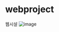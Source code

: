 # webproject
웹시설
![image](https://user-images.githubusercontent.com/70904075/165846781-ed6fd393-deab-4122-9de9-e1ece6207a47.png)
